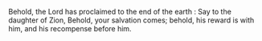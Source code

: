 Behold, the Lord has proclaimed to the end of the earth : Say to the daughter of Zion, Behold, your salvation comes; behold, his reward is with him, and his recompense before him.
